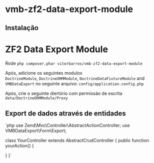 # vmb-zf2-data-export-module

## Instalação

# ZF2 Data Export Module

Rode
`php composer.phar vitorbarros/vmb-zf2-data-export-module`

Após, adicione os seguintes modulos  
`DoctrineModule`, `DoctrineORMModule`, `DoctrineDataFixtureModule` and `VMBDataExport` no seguinte arquivo: `config/application.config.php`

Após, crie o seguinte diertório com permissão de escrita
`data/DoctrineORMModule/Proxy`

## Export de dados através de entidades

`php
use Zend\Mvc\Controller\AbstractActionController;
use VMBDataExport\Form\Export;

class YourController extends AbstractCrudController
{
  public function yourAction()
  {
    
  }
}`
